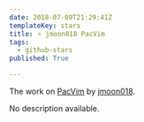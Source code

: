 ```yaml
---
date: 2018-07-09T21:29:41Z
templateKey: stars
title: ⭐ jmoon018 PacVim
tags:
  - github-stars
published: True

---
```


The work on [PacVim](https://github.com/jmoon018/PacVim) by [jmoon018](https://github.com/jmoon018).

No description available.
